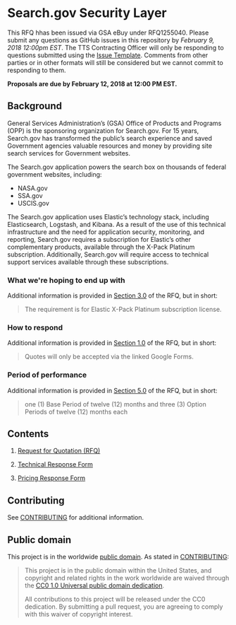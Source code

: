 # Search.gov Security Layer

This RFQ hhas been issued via GSA eBuy under RFQ1255040. Please submit any questions as GitHub issues in this repository by *February 9, 2018 12:00pm EST*. The TTS Contracting Officer will only be responding to questions submitted using the [Issue Template](ISSUE_TEMPLATE.md). Comments from other parties or in other formats will still be considered but we cannot commit to responding to them.

**Proposals are due by February 12, 2018 at 12:00 PM EST.**

## Background

General Services Administration’s (GSA) Office of Products and Programs (OPP) is the sponsoring organization for Search.gov. For 15 years, Search.gov has transformed the public’s search experience and saved Government agencies valuable resources and money by providing site search services for Government websites.

The Search.gov application powers the search box on thousands of federal government websites, including:
* NASA.gov
* SSA.gov
* USCIS.gov

The Search.gov application uses Elastic’s technology stack, including Elasticsearch, Logstash, and Kibana. As a result of the use of this technical infrastructure and the need for application security, monitoring, and reporting, Search.gov requires a subscription for Elastic’s other complementary products, available through the X-Pack  Platinum subscription. Additionally, Search.gov will require access to technical support services available through these subscriptions.

### What we're hoping to end up with

Additional information is provided in [Section 3.0](https://github.com/18F/tts-buy-searchgov-security-layer/blob/master/solicitation_documents/RFQ.md#30-requirements) of the RFQ, but in short:

> The requirement is for Elastic X-Pack Platinum subscription license.

### How to respond

Additional information is provided in [Section 1.0](https://github.com/18F/tts-buy-searchgov-security-layer/blob/master/solicitation_documents/RFQ.md#10-instructions) of the RFQ, but in short:

> Quotes will only be accepted via the linked Google Forms.

### Period of performance

Additional information is provided in [Section 5.0](https://github.com/18F/tts-buy-searchgov-security-layer/blob/master/solicitation_documents/RFQ.md#50-period-of-performance) of the RFQ, but in short:

> one (1) Base Period of twelve (12) months and three (3) Option Periods of twelve (12) months each

## Contents

1. [Request for Quotation (RFQ)](solicitation_documents/RFQ.md)

2. [Technical Response Form](https://docs.google.com/forms/d/e/1FAIpQLSdl2UUiHF8F4g_HrgeiBgMeXLDjF6pYDggddRVj5SPWvNkpjw/viewform)

3. [Pricing Response Form](https://docs.google.com/forms/d/e/1FAIpQLSdUpEdumVn_YFuOr6_GtTao6Z4YoBtGBoevWk_U9UHnlMqybQ/viewform)

## Contributing

See [CONTRIBUTING](CONTRIBUTING.md) for additional information.

## Public domain

This project is in the worldwide [public domain](LICENSE.md). As stated in [CONTRIBUTING](CONTRIBUTING.md):

> This project is in the public domain within the United States, and copyright and related rights in the work worldwide are waived through the [CC0 1.0 Universal public domain dedication](https://creativecommons.org/publicdomain/zero/1.0/).
>
> All contributions to this project will be released under the CC0 dedication. By submitting a pull request, you are agreeing to comply with this waiver of copyright interest.
